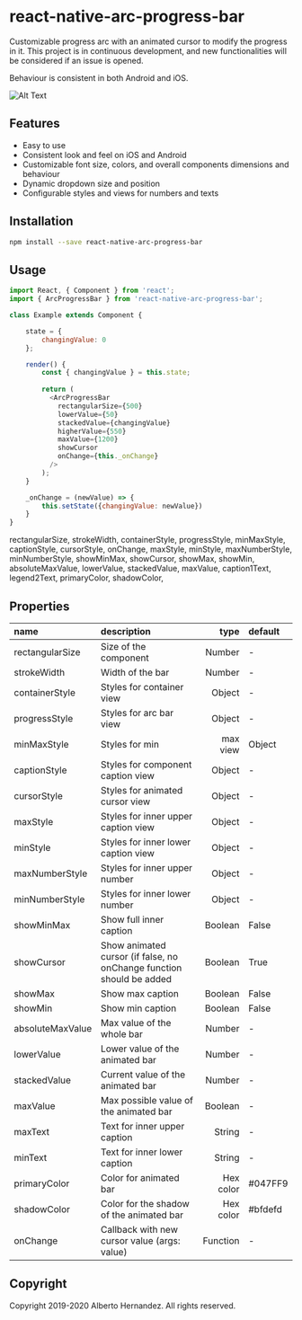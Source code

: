 # react-native-arc-progress-bar
Customizable progress arc with an animated cursor to modify the progress in it. 
This project is in continuous development, and new functionalities will be considered if an issue is opened.

Behaviour is consistent in both Android and iOS.

![Alt Text](https://gfycat.com/baggybigeyelashpitviper.gif)


## Features

* Easy to use
* Consistent look and feel on iOS and Android
* Customizable font size, colors, and overall components dimensions and behaviour
* Dynamic dropdown size and position
* Configurable styles and views for numbers and texts


## Installation

```bash
npm install --save react-native-arc-progress-bar
```

## Usage

```javascript
import React, { Component } from 'react';
import { ArcProgressBar } from 'react-native-arc-progress-bar';

class Example extends Component {

    state = {
        changingValue: 0
    };

    render() {
        const { changingValue } = this.state;
    
        return (
          <ArcProgressBar
            rectangularSize={500}
            lowerValue={50}
            stackedValue={changingValue}
            higherValue={550}
            maxValue={1200}
            showCursor
            onChange={this._onChange}
          />
        );
    }

    _onChange = (newValue) => {
        this.setState({changingValue: newValue})
    }
}
```

rectangularSize, strokeWidth, 
containerStyle, progressStyle,
minMaxStyle, captionStyle,
cursorStyle, onChange,
maxStyle, minStyle,
maxNumberStyle, minNumberStyle,
showMinMax, showCursor,
showMax, showMin,
absoluteMaxValue,
lowerValue, stackedValue,
maxValue,
caption1Text, legend2Text,
primaryColor, shadowColor,
            
## Properties

 name              | description                                   | type     | default
:----------------- |:--------------------------------------------- | --------:|:------------------
 rectangularSize   | Size of the component                         |   Number | -
 strokeWidth       | Width of the bar                              |   Number | -
 containerStyle    | Styles for container view                     |   Object | -
 progressStyle     | Styles for arc bar view                       |   Object | -
 minMaxStyle       | Styles for min|max view                       |   Object | -
 captionStyle      | Styles for component caption view             |   Object | -
 cursorStyle       | Styles for animated cursor view               |   Object | -
 maxStyle          | Styles for inner upper caption view           |   Object | -
 minStyle          | Styles for inner lower caption view           |   Object | -
 maxNumberStyle    | Styles for inner upper number                 |   Object | -
 minNumberStyle    | Styles for inner lower number                 |   Object | -
 showMinMax        | Show full inner caption                       |   Boolean | False
 showCursor        | Show animated cursor (if false, no onChange function should be added                          |   Boolean | True
 showMax           | Show max caption                              |   Boolean | False
 showMin           | Show min caption                              |   Boolean | False
 absoluteMaxValue  | Max value of the whole bar                    |   Number  | -
 lowerValue        | Lower value of the animated bar               |   Number | -
 stackedValue      | Current value of the animated bar             |   Number | -
 maxValue          | Max possible value of the animated bar                              |   Boolean | -
 maxText           | Text for inner upper caption                  |   String | -
 minText           | Text for inner lower caption                  |   String | -
 primaryColor      | Color for animated bar                        |   Hex color | #047FF9
 shadowColor       | Color for the shadow of the animated bar      |   Hex color | #bfdefd
 onChange          | Callback with new cursor value (args: value)  | Function | -


## Copyright

Copyright 2019-2020 Alberto Hernandez. All rights reserved.
